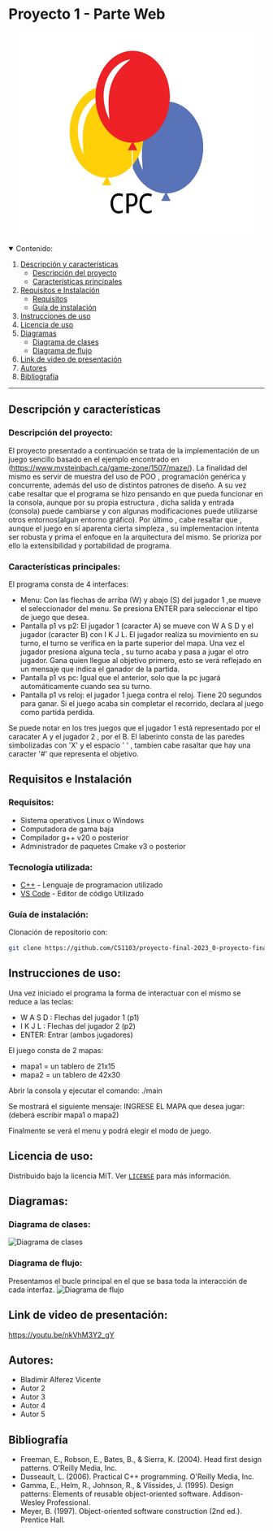 # Proyecto 1 - Parte Web

<p align="center">
  <img src="https://github.com/bianca-ap01/ProyectoDBP/blob/main/logo.png" width="460" height="400">
</p>

<details open>
  <summary>Contenido:</summary>
  <ol>
    <li><a href="#descripción-y-características">
      Descripción y características 
      <ul>
        <li><a href="#descripción-del-proyecto">Descripción del proyecto</a></li>
        <li><a href="#características-principales">Características principales</a></li>
      </ul>
    </a></li>
    <li><a href="#requisitos-e-instalación">
      Requisitos e Instalación
      <ul>
        <li><a href="#requisitos">Requisitos</a></li>
        <li><a href="#guía-de-instalación">Guía de instalación</a></li>
      </ul>
    </a></li>
    <li><a href="#instrucciones-de-uso">
      Instrucciones de uso
    </a></li>
    <li><a href="#licencia-de-uso">
      Licencia de uso
    </a></li>
    <li><a href="#diagramas">
      Diagramas
      <ul>
        <li><a href="#diagrama-de-clases">Diagrama de clases</a></li>
        <li><a href="#diagrama-de-flujo">Diagrama de flujo</a></li>
      </ul>
    </a></li>
    <li><a href="#link-de-video-de-presentación">
      Link de video de presentación
    </a></li>
    <li><a href="#autores">
      Autores
    </a></li>
    <li><a href="#bibliografía">
      Bibliografía
    </a></li>
  </ol>
</details>

---

## Descripción y características 

### Descripción del proyecto:

El proyecto presentado a continuación se trata de la implementación de un juego sencillo basado en el ejemplo encontrado en (https://www.mysteinbach.ca/game-zone/1507/maze/).
La finalidad del mismo es servir de muestra del uso de POO , programación genérica y concurrente, además del uso de distintos patrones de diseño. A su vez cabe resaltar que el programa se hizo pensando en que pueda funcionar en la consola, aunque por su propia estructura , dicha salida y entrada (consola) puede cambiarse y con algunas modificaciones puede utilizarse otros entornos(algun entorno gráfico).
Por último , cabe resaltar que , aunque el juego en sí aparenta cierta simpleza , su implementacion intenta ser robusta y prima el enfoque en la arquitectura del mismo. Se prioriza por ello la extensibilidad y portabilidad de programa.

### Características principales:

El programa consta de 4 interfaces:
+ Menu: Con las flechas de arriba (W) y abajo (S) del jugador 1 ,se mueve el seleccionador del menu. Se presiona ENTER para seleccionar el tipo de juego que desea.
+ Pantalla p1 vs p2: El jugador 1 (caracter A) se mueve con W A S D y el jugador (caracter B) con I K J L. El jugador realiza su movimiento en su turno, el turno se verifica en la parte superior del mapa. Una vez el jugador presiona alguna tecla , su turno acaba y pasa a jugar el otro jugador. Gana quien llegue al objetivo primero, esto se verá reflejado en un mensaje que indica el ganador de la partida.
+ Pantalla p1 vs pc: Igual que el anterior, solo que la pc jugará automáticamente cuando sea su turno.
+ Pantalla p1 vs reloj: el jugador 1 juega contra el reloj. Tiene 20 segundos para ganar. Si el juego acaba sin completar el recorrido, declara al juego como partida perdida.

Se puede notar en los tres juegos que el jugador 1 está representado por el caracater A y el jugador 2 , por el B. El laberinto consta de las paredes simbolizadas con 'X' y el espacio ' ' , tambien cabe rasaltar que hay una caracter '#' que representa el objetivo.


## Requisitos e Instalación

### Requisitos:

+ Sistema operativos Linux o Windows
+ Computadora de gama baja
+ Compilador g++ v20 o posterior
+ Administrador de paquetes Cmake v3 o posterior

### Tecnología utilizada:
+ [C++](https://devdocs.io/cpp/) - Lenguaje de programacion utilizado
+ [VS Code](https://code.visualstudio.com/) - Editor de código Utilizado

### Guía de instalación:

Clonación de repositorio con:

```bash
git clone https://github.com/CS1103/proyecto-final-2023_0-proyecto-final-2023_0-grupo-2.git
```


## Instrucciones de uso:

Una vez iniciado el programa la forma de interactuar con el mismo se reduce a las teclas:
+ W A S D : Flechas del jugador 1 (p1)
+ I K J L : Flechas del jugador 2 (p2)
+ ENTER: Entrar (ambos jugadores)   

El juego consta de 2 mapas:
+ mapa1 = un tablero de 21x15
+ mapa2 = un tablero de 42x30

Abrir la consola y ejecutar el comando: ./main 

Se mostrará el siguiente mensaje: INGRESE EL MAPA que desea jugar:  (deberá escribir mapa1 o mapa2)

Finalmente se verá el menu y podrá elegir el modo de juego.


## Licencia de uso:

Distribuido bajo la licencia MIT. Ver [`LICENSE`](LICENSE) para más información.

## Diagramas:

### Diagrama de clases: 

![Diagrama de clases](Dclases.jpeg)

### Diagrama de flujo:

Presentamos el bucle principal en el que se basa toda la interacción de cada interfaz.
![Diagrama de flujo](Dflujo.jpeg)

## Link de video de presentación:

https://youtu.be/nkVhM3Y2_gY

## Autores:
+ Bladimir Alferez Vicente
+ Autor 2 
+ Autor 3
+ Autor 4
+ Autor 5

## Bibliografía

+ Freeman, E., Robson, E., Bates, B., & Sierra, K. (2004). Head first design patterns. O'Reilly Media, Inc.
+ Dusseault, L. (2006). Practical C++ programming. O'Reilly Media, Inc.
+ Gamma, E., Helm, R., Johnson, R., & Vlissides, J. (1995). Design patterns: Elements of reusable object-oriented software. Addison-Wesley Professional.
+ Meyer, B. (1997). Object-oriented software construction (2nd ed.). Prentice Hall.

